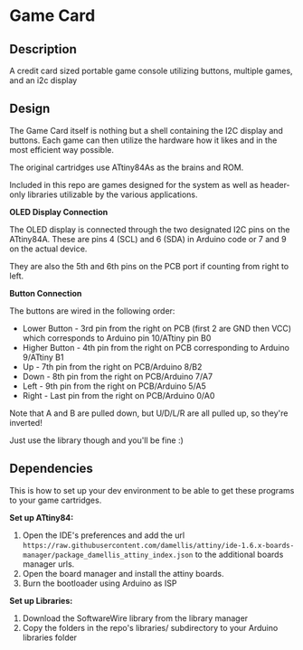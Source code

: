 # Game Card

## Description

A credit card sized portable game console utilizing buttons, multiple games, and an i2c display

## Design

The Game Card itself is nothing but a shell containing the I2C display and buttons.
Each game can then utilize the hardware how it likes and in the most efficient way possible.

The original cartridges use ATtiny84As as the brains and ROM.

Included in this repo are games designed for the system as well as header-only libraries utilizable by the various applications.

__OLED Display Connection__

The OLED display is connected through the two designated I2C pins on the ATtiny84A.
These are pins 4 (SCL) and 6 (SDA) in Arduino code or 7 and 9 on the actual device.

They are also the 5th and 6th pins on the PCB port if counting from right to left.

__Button Connection__

The buttons are wired in the following order:
 - Lower Button - 3rd pin from the right on PCB (first 2 are GND then VCC) which corresponds to Arduino pin 10/ATtiny pin B0
 - Higher Button - 4th pin from the right on PCB corresponding to Arduino 9/ATtiny B1
 - Up - 7th pin from the right on PCB/Arduino 8/B2
 - Down - 8th pin from the right on PCB/Arduino 7/A7
 - Left - 9th pin from the right on PCB/Arduino 5/A5
 - Right - Last pin from the right on PCB/Arduino 0/A0

Note that A and B are pulled down, but U/D/L/R are all pulled up, so they're inverted!

Just use the library though and you'll be fine :)

## Dependencies

This is how to set up your dev environment to be able to get these programs to your game cartridges.

__Set up ATtiny84:__

1) Open the IDE's preferences and add the url `https://raw.githubusercontent.com/damellis/attiny/ide-1.6.x-boards-manager/package_damellis_attiny_index.json` to the additional boards manager urls.
2) Open the board manager and install the attiny boards.
3) Burn the bootloader using Arduino as ISP

__Set up Libraries:__

1) Download the SoftwareWire library from the library manager
2) Copy the folders in the repo's libraries/ subdirectory to your Arduino libraries folder
